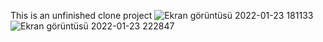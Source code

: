 This is an unfinished clone project
![Ekran görüntüsü 2022-01-23 181133](https://user-images.githubusercontent.com/78087809/150694810-1e78b628-6621-4453-affd-e19828146ee9.png)
![Ekran görüntüsü 2022-01-23 222847](https://user-images.githubusercontent.com/78087809/150694817-952b4548-877c-40f9-a671-bdac281f1be9.png)
